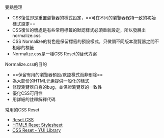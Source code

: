 要點整理
- CSS復位即是重置瀏覽器的樣式設定，==可在不同的瀏覽器保持一致的初始樣式設定==
- CSS復位的壞處是有些常用標籤的默認樣式必須重新設定，所以發展出normalize.css
- CSS Normalize的特色是保留標籤的預設樣式，只微調不同版本瀏覽器之間不相容的標籤
- Normalize.css是一種CSS Reset的替代方案

Normalize.css的目的
- ==保留有用的瀏覽器預設/默認樣式而非刪除==
- 為大部份的HTML元素提供一般化的樣式
- 修復瀏覽器自身的bug，並保證瀏覽器的一致性
- 優化CSS可用性
- 用詳細的註釋解釋代碼

常用的CSS Reset
- [Reset CSS](https://meyerweb.com/eric/tools/css/reset/)
- [HTML5 Reset Stylesheet](http://html5doctor.com/html-5-reset-stylesheet/)
- [CSS Reset - YUI Library](https://yuilibrary.com/yui/docs/cssreset/)


